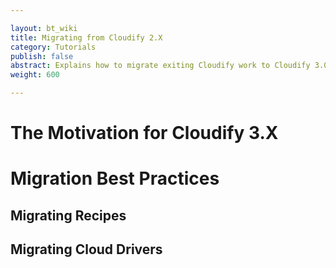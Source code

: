 ```yaml
---

layout: bt_wiki
title: Migrating from Cloudify 2.X
category: Tutorials
publish: false
abstract: Explains how to migrate exiting Cloudify work to Cloudify 3.0
weight: 600

---
```



# The Motivation for Cloudify 3.X

# Migration Best Practices

## Migrating Recipes

## Migrating Cloud Drivers

